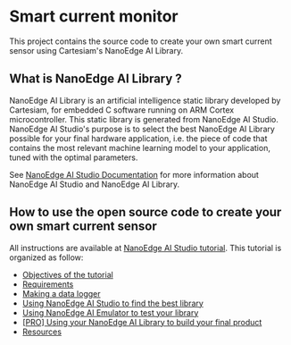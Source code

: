 # Smart current monitor
This project contains the source code to create your own smart current sensor using Cartesiam's NanoEdge AI Library.

## What is NanoEdge AI Library ?
NanoEdge AI Library is an artificial intelligence static library developed by Cartesiam, for embedded C software running on ARM Cortex microcontroller. This static library is generated from NanoEdge AI Studio. 
NanoEdge AI Studio's purpose is to select the best NanoEdge AI Library possible for your final hardware application, i.e. the piece of code that contains the most relevant machine learning model to your application, tuned with the optimal parameters.

See [NanoEdge AI Studio Documentation](https://cartesiam-neai-docs.readthedocs-hosted.com/) for more information about NanoEdge AI Studio and NanoEdge AI Library.

## How to use the open source code to create your own smart current sensor
All instructions are available at [NanoEdge AI Studio tutorial](https://cartesiam-neai-docs.readthedocs-hosted.com/tutorials/vib_arduino/vib_arduino.html).
This tutorial is organized as follow:
* [Objectives of the tutorial](https://cartesiam-neai-docs.readthedocs-hosted.com/tutorials/vib_arduino/vib_arduino.html#i-objectives-of-the-tutorial)
* [Requirements](https://cartesiam-neai-docs.readthedocs-hosted.com/tutorials/vib_arduino/vib_arduino.html#ii-requirements)
* [Making a data logger](https://cartesiam-neai-docs.readthedocs-hosted.com/tutorials/vib_arduino/vib_arduino.html#iii-making-a-data-logger)
* [Using NanoEdge AI Studio to find the best library](https://cartesiam-neai-docs.readthedocs-hosted.com/tutorials/vib_arduino/vib_arduino.html#iv-using-nanoedge-ai-studio-to-find-the-best-library)
* [Using NanoEdge AI Emulator to test your library](https://cartesiam-neai-docs.readthedocs-hosted.com/tutorials/vib_arduino/vib_arduino.html#v-using-nanoedge-ai-emulator-to-test-your-library)
* [[PRO] Using your NanoEdge AI Library to build your final product](https://cartesiam-neai-docs.readthedocs-hosted.com/tutorials/vib_arduino/vib_arduino.html#vi-pro-using-your-nanoedge-ai-library-to-build-your-final-product)
* [Resources](https://cartesiam-neai-docs.readthedocs-hosted.com/tutorials/vib_arduino/vib_arduino.html#resources)
